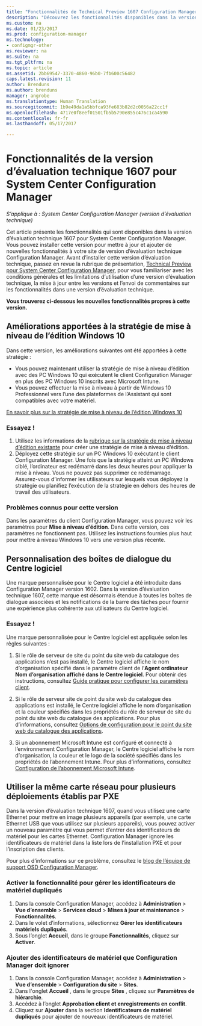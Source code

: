 ```yaml
---
title: "Fonctionnalités de Technical Preview 1607 Configuration Manager"
description: "Découvrez les fonctionnalités disponibles dans la version d’évaluation technique 1607 pour System Center Configuration Manager."
ms.custom: na
ms.date: 01/23/2017
ms.prod: configuration-manager
ms.technology:
- configmgr-other
ms.reviewer: na
ms.suite: na
ms.tgt_pltfrm: na
ms.topic: article
ms.assetid: 2bb69547-3370-4860-96b0-7fb600c56482
caps.latest.revision: 11
author: Brenduns
ms.author: brenduns
manager: angrobe
ms.translationtype: Human Translation
ms.sourcegitcommit: 1b9e49da1a5bbfca93fe683b82d2c0056a22cc1f
ms.openlocfilehash: 4717e0f8eef01501fb5b5790e855c476c1ca4590
ms.contentlocale: fr-fr
ms.lasthandoff: 05/17/2017

---
```

# <a name="capabilities-in-technical-preview-1607-for-system-center-configuration-manager"></a>Fonctionnalités de la version d’évaluation technique 1607 pour System Center Configuration Manager

*S’applique à : System Center Configuration Manager (version d’évaluation technique)*

Cet article présente les fonctionnalités qui sont disponibles dans la version d’évaluation technique 1607 pour System Center Configuration Manager. Vous pouvez installer cette version pour mettre à jour et ajouter de nouvelles fonctionnalités à votre site de version d’évaluation technique Configuration Manager.      Avant d’installer cette version d’évaluation technique, passez en revue la rubrique de présentation, [Technical Preview pour System Center Configuration Manager](../../core/get-started/technical-preview.md), pour vous familiariser avec les conditions générales et les limitations d’utilisation d’une version d’évaluation technique, la mise à jour entre les versions et l’envoi de commentaires sur les fonctionnalités dans une version d’évaluation technique.    


**Vous trouverez ci-dessous les nouvelles fonctionnalités propres à cette version.**  

## <a name="dmp_edition"></a>Améliorations apportées à la stratégie de mise à niveau de l’édition Windows 10

Dans cette version, les améliorations suivantes ont été apportées à cette stratégie :

* Vous pouvez maintenant utiliser la stratégie de mise à niveau d’édition avec des PC Windows 10 qui exécutent le client Configuration Manager en plus des PC Windows 10 inscrits avec Microsoft Intune.
* Vous pouvez effectuer la mise à niveau à partir de Windows 10 Professionnel vers l’une des plateformes de l’Assistant qui sont compatibles avec votre matériel.

[En savoir plus sur la stratégie de mise à niveau de l’édition Windows 10](/sccm/compliance/deploy-use/upgrade-windows-version)

### <a name="try-it-out"></a>Essayez !

1. Utilisez les informations de la [rubrique sur la stratégie de mise à niveau d’édition existante](/sccm/compliance/deploy-use/upgrade-windows-version) pour créer une stratégie de mise à niveau d’édition.
2. Déployez cette stratégie sur un PC Windows 10 exécutant le client Configuration Manager.
Une fois que la stratégie atteint un PC Windows ciblé, l’ordinateur est redémarré dans les deux heures pour appliquer la mise à niveau. Vous ne pouvez pas supprimer ce redémarrage. Assurez-vous d’informer les utilisateurs sur lesquels vous déployez la stratégie ou planifiez l’exécution de la stratégie en dehors des heures de travail des utilisateurs.

### <a name="known-issue-with-this-release"></a>Problèmes connus pour cette version
Dans les paramètres du client Configuration Manager, vous pouvez voir les paramètres pour **Mise à niveau d’édition**. Dans cette version, ces paramètres ne fonctionnent pas. Utilisez les instructions fournies plus haut pour mettre à niveau Windows 10 vers une version plus récente.

## <a name="customizable-branding-for-software-center-dialogs"></a>Personnalisation des boîtes de dialogue du Centre logiciel

Une marque personnalisée pour le Centre logiciel a été introduite dans Configuration Manager version 1602. Dans la version d’évaluation technique 1607, cette marque est désormais étendue à toutes les boîtes de dialogue associées et les notifications de la barre des tâches pour fournir une expérience plus cohérente aux utilisateurs du Centre logiciel.

### <a name="try-it-out"></a>Essayez !

Une marque personnalisée pour le Centre logiciel est appliquée selon les règles suivantes :

1. Si le rôle de serveur de site du point du site web du catalogue des applications n’est pas installé, le Centre logiciel affiche le nom d’organisation spécifié dans le paramètre client de l’**Agent ordinateur** **Nom d’organisation affiché dans le Centre logiciel**. Pour obtenir des instructions, consultez [Guide pratique pour configurer les paramètres client](../../core/clients/deploy/configure-client-settings.md).

2. Si le rôle de serveur site de point du site web du catalogue des applications est installé, le Centre logiciel affiche le nom d’organisation et la couleur spécifiés dans les propriétés du rôle de serveur de site du point du site web du catalogue des applications. Pour plus d’informations, consultez [Options de configuration pour le point du site web du catalogue des applications](../../core/servers/deploy/configure/configuration-options-for-site-system-roles.md#BKMK_ApplicationCatalog_Website).

3. Si un abonnement Microsoft Intune est configuré et connecté à l’environnement Configuration Manager, le Centre logiciel affiche le nom d’organisation, la couleur et le logo de la société spécifiés dans les propriétés de l’abonnement Intune. Pour plus d’informations, consultez [Configuration de l’abonnement Microsoft Intune](/mdm/deploy-use/configure-intune-subscription).

## <a name="use-the-same-network-adapter-for-multiple-pxe-initiated-deployments"></a>Utiliser la même carte réseau pour plusieurs déploiements établis par PXE
Dans la version d’évaluation technique 1607, quand vous utilisez une carte Ethernet pour mettre en image plusieurs appareils (par exemple, une carte Ethernet USB que vous utilisez sur plusieurs appareils), vous pouvez activer un nouveau paramètre qui vous permet d’entrer des identificateurs de matériel pour les cartes Ethernet. Configuration Manager ignore les identificateurs de matériel dans la liste lors de l’installation PXE et pour l’inscription des clients.

Pour plus d’informations sur ce problème, consultez le [blog de l’équipe de support OSD Configuration Manager](https://blogs.technet.microsoft.com/system_center_configuration_manager_operating_system_deployment_support_blog/2015/08/27/reusing-the-same-nic-for-multiple-pxe-initiated-deployments-in-system-center-configuration-manger-osd/).  

### <a name="enable-the-feature-to-manage-duplicate-hardware-identifiers"></a>Activer la fonctionnalité pour gérer les identificateurs de matériel dupliqués  
1. Dans la console Configuration Manager, accédez à **Administration** > **Vue d’ensemble** > **Services cloud** > **Mises à jour et maintenance** > **Fonctionnalités**.
2. Dans le volet d’informations, sélectionnez **Gérer les identificateurs matériels dupliqués**.
3. Sous l’onglet **Accueil**, dans le groupe **Fonctionnalités**, cliquez sur **Activer**.

### <a name="add-hardware-identifiers-for-configuration-manager-to-ignore"></a>Ajouter des identificateurs de matériel que Configuration Manager doit ignorer  
1. Dans la console Configuration Manager, accédez à **Administration** > **Vue d’ensemble** > **Configuration du site** > **Sites**.
2. Dans l'onglet **Accueil** , dans le groupe **Sites** , cliquez sur **Paramètres de hiérarchie**.
3. Accédez à l’onglet **Approbation client et enregistrements en conflit**.
4. Cliquez sur **Ajouter** dans la section **Identificateurs de matériel dupliqués** pour ajouter de nouveaux identificateurs de matériel.

